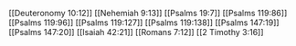 [[Deuteronomy 10:12]]
[[Nehemiah 9:13]]
[[Psalms 19:7]]
[[Psalms 119:86]]
[[Psalms 119:96]]
[[Psalms 119:127]]
[[Psalms 119:138]]
[[Psalms 147:19]]
[[Psalms 147:20]]
[[Isaiah 42:21]]
[[Romans 7:12]]
[[2 Timothy 3:16]]
